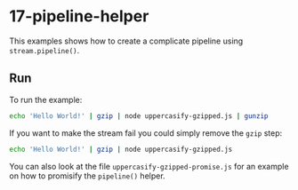# 17-pipeline-helper

This examples shows how to create a complicate pipeline using `stream.pipeline()`.

## Run

To run the example:

```bash
echo 'Hello World!' | gzip | node uppercasify-gzipped.js | gunzip
```

If you want to make the stream fail you could simply remove the `gzip` step:

```bash
echo 'Hello World!' | gzip | node uppercasify-gzipped.js
```

You can also look at the file `uppercasify-gzipped-promise.js` for an example on how to promisify the `pipeline()` helper.

